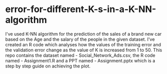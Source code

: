 # error-for-different-K-s-in-a-K-NN-algorithm
I've used K-NN algorithm for the prediction of the sales of a brand new car based on the Age and the salary of the people in the given dataset.
I've created an R code which analyses how the values of the training error and the validation error change as the value 
of K is increased from 1 to 50.
This repo contains the dataset named - Social_Network_Ads.csv, the R code named - Assignment1.R and a PPT named - Assignment.pptx which is
a step by step guide on achieving the plot.

